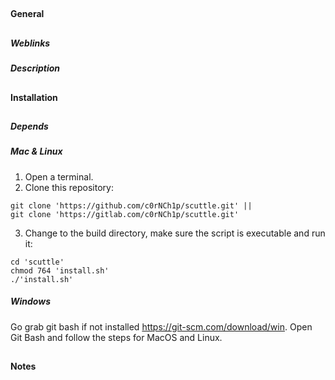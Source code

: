 ##  
#### General
## 

##### Weblinks

##### Description

##
#### Installation
##

##### Depends

##### Mac & Linux
1. Open a terminal.
2. Clone this repository:
````shell
git clone 'https://github.com/c0rNCh1p/scuttle.git' ||
git clone 'https://gitlab.com/c0rNCh1p/scuttle.git'
````
3. Change to the build directory, make sure the script is executable and run it:
````shell
cd 'scuttle'
chmod 764 'install.sh'
./'install.sh'
````
##### Windows
Go grab git bash if not installed https://git-scm.com/download/win. Open Git Bash and
follow the steps for MacOS and Linux.
##
#### Notes
##

##
